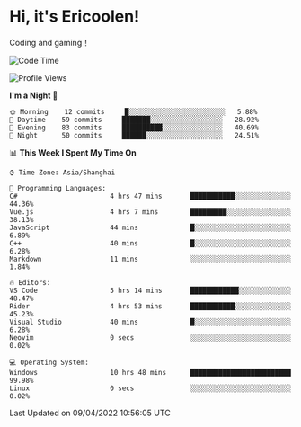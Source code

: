 # Hi, it's Ericoolen!
Coding and gaming！

<!--START_SECTION:waka-->
![Code Time](http://img.shields.io/badge/Code%20Time-202%20hrs%2040%20mins-blue)

![Profile Views](http://img.shields.io/badge/Profile%20Views-3-blue)

**I'm a Night 🦉** 

```text
🌞 Morning    12 commits     █░░░░░░░░░░░░░░░░░░░░░░░░   5.88% 
🌆 Daytime    59 commits     ███████░░░░░░░░░░░░░░░░░░   28.92% 
🌃 Evening    83 commits     ██████████░░░░░░░░░░░░░░░   40.69% 
🌙 Night      50 commits     ██████░░░░░░░░░░░░░░░░░░░   24.51%

```


📊 **This Week I Spent My Time On** 

```text
⌚︎ Time Zone: Asia/Shanghai

💬 Programming Languages: 
C#                       4 hrs 47 mins       ███████████░░░░░░░░░░░░░░   44.36% 
Vue.js                   4 hrs 7 mins        █████████░░░░░░░░░░░░░░░░   38.13% 
JavaScript               44 mins             █░░░░░░░░░░░░░░░░░░░░░░░░   6.89% 
C++                      40 mins             █░░░░░░░░░░░░░░░░░░░░░░░░   6.28% 
Markdown                 11 mins             ░░░░░░░░░░░░░░░░░░░░░░░░░   1.84%

🔥 Editors: 
VS Code                  5 hrs 14 mins       ████████████░░░░░░░░░░░░░   48.47% 
Rider                    4 hrs 53 mins       ███████████░░░░░░░░░░░░░░   45.23% 
Visual Studio            40 mins             █░░░░░░░░░░░░░░░░░░░░░░░░   6.28% 
Neovim                   0 secs              ░░░░░░░░░░░░░░░░░░░░░░░░░   0.02%

💻 Operating System: 
Windows                  10 hrs 48 mins      █████████████████████████   99.98% 
Linux                    0 secs              ░░░░░░░░░░░░░░░░░░░░░░░░░   0.02%

```


 Last Updated on 09/04/2022 10:56:05 UTC
<!--END_SECTION:waka-->

